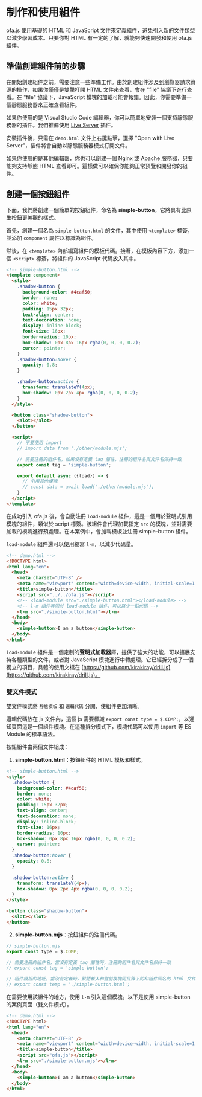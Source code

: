 # 制作和使用組件

ofa.js 使用基礎的 HTML 和 JavaScript 文件來定義組件，避免引入新的文件類型以減少學習成本。只要你對 HTML 有一定的了解，就能夠快速開發和使用 ofa.js 組件。

## 準備創建組件前的步驟

在開始創建組件之前，需要注意一些準備工作。由於創建組件涉及到瀏覽器請求資源的操作，如果你僅僅是雙擊打開 HTML 文件來查看，會在 "file" 協議下進行查看。在 "file" 協議下，JavaScript 模塊的加載可能會報錯。因此，你需要準備一個靜態服務器來正確查看組件。

如果你使用的是 Visual Studio Code 編輯器，你可以簡單地安裝一個支持靜態服務器的插件。我們推薦使用 [Live Server](https://marketplace.visualstudio.com/items?itemName=ritwickdey.LiveServer) 插件。

安裝插件後，只需在 `demo.html` 文件上右鍵點擊，選擇 "Open with Live Server"，插件將會自動以靜態服務器模式打開文件。

如果你使用的是其他編輯器，你也可以創建一個 Nginx 或 Apache 服務器，只要能夠支持靜態 HTML 查看即可。這樣做可以確保你能夠正常預覽和開發你的組件。

## 創建一個按鈕組件

下面，我們將創建一個簡單的按鈕組件，命名為 **simple-button**，它將具有比原生按鈕更美觀的樣式。

首先，創建一個名為 `simple-button.html` 的文件，其中使用 `<template>` 標簽，並添加 `component` 屬性以標識為組件。

然後，在 `<template>` 內部編寫組件的模板代碼。接著，在模板內容下方，添加一個 `<script>` 標簽，將組件的 JavaScript 代碼放入其中。

```html
<!-- simple-button.html -->
<template component>
  <style>
    .shadow-button {
      background-color: #4caf50;
      border: none;
      color: white;
      padding: 15px 32px;
      text-align: center;
      text-decoration: none;
      display: inline-block;
      font-size: 16px;
      border-radius: 10px;
      box-shadow: 0px 8px 16px rgba(0, 0, 0, 0.2);
      cursor: pointer;
    }
    .shadow-button:hover {
      opacity: 0.8;
    }

    .shadow-button:active {
      transform: translateY(4px);
      box-shadow: 0px 2px 4px rgba(0, 0, 0, 0.2);
    }
  </style>

  <button class="shadow-button">
    <slot></slot>
  </button>

  <script>
    // 不要使用 import
    // import data from './other/module.mjs';

    // 需要注冊的組件名，如果沒有定義 tag 屬性，注冊的組件名與文件名保持一致
    export const tag = 'simple-button';

    export default async ({load}) => {
      // 引用其他模塊
      // const data = await load("./other/module.mjs");
    }
  </script>
</template>
```

在成功引入 ofa.js 後，會自動注冊 `load-module` 組件，這是一個用於聲明式引用模塊的組件，類似於 script 標簽。該組件會代理加載指定 `src` 的模塊，並對需要加載的模塊進行預處理。在本案例中，會加載模板並注冊 simple-button 組件。

`load-module` 組件還可以使用縮寫 `l-m`，以減少代碼量。

```html
<!-- demo.html -->
<!DOCTYPE html>
<html lang="en">
  <head>
    <meta charset="UTF-8" />
    <meta name="viewport" content="width=device-width, initial-scale=1.0" />
    <title>simple-button</title>
    <script src="../../ofa.js"></script>
    <!-- <load-module src="./simple-button.html"></load-module> -->
    <!-- l-m 組件等同於 load-module 組件，可以寫少一點代碼 -->
    <l-m src="./simple-button.html"></l-m>
  </head>
  <body>
    <simple-button>I am a button</simple-button>
  </body>
</html>
```

`load-module` 組件是一個定制的**聲明式加載器**庫，提供了強大的功能，可以擴展支持各種類型的文件，或者對 JavaScript 模塊進行中轉處理。它已經拆分成了一個獨立的項目，具體的使用文檔在 [https://github.com/kirakiray/drill.js](https://github.com/kirakiray/drill.js)。

### 雙文件模式

雙文件模式將 `靜態模板` 和 `邏輯代碼` 分開，使組件更加清晰。

邏輯代碼放在 js 文件內，這個 js 需要標識 `export const type = $.COMP;`，以通知頁面這是一個組件模塊。在這種拆分模式下，模塊代碼可以使用 `import` 等 ES Module 的標準語法。

按鈕組件由兩個文件組成：

1. **simple-button.html**：按鈕組件的 HTML 模板和樣式。

```html
<!-- simple-button.html -->
<style>
  .shadow-button {
    background-color: #4caf50;
    border: none;
    color: white;
    padding: 15px 32px;
    text-align: center;
    text-decoration: none;
    display: inline-block;
    font-size: 16px;
    border-radius: 10px;
    box-shadow: 0px 8px 16px rgba(0, 0, 0, 0.2);
    cursor: pointer;
  }
  .shadow-button:hover {
    opacity: 0.8;
  }

  .shadow-button:active {
    transform: translateY(4px);
    box-shadow: 0px 2px 4px rgba(0, 0, 0, 0.2);
  }
</style>

<button class="shadow-button">
  <slot></slot>
</button>
```

2. **simple-button.mjs**：按鈕組件的注冊代碼。

```javascript
// simple-button.mjs
export const type = $.COMP;

// 需要注冊的組件名，當沒有定義 tag 屬性時，注冊的組件名與文件名保持一致
// export const tag = 'simple-button';

// 組件模板的地址，當沒有定義時，默認載入和當前模塊同目錄下的和組件同名的 html 文件
// export const temp = './simple-button.html';
```

在需要使用該組件的地方，使用 `l-m` 引入這個模塊。以下是使用 simple-button 的案例頁面（雙文件模式）。

```html
<!-- demo.html -->
<!DOCTYPE html>
<html lang="en">
  <head>
    <meta charset="UTF-8" />
    <meta name="viewport" content="width=device-width, initial-scale=1.0" />
    <title>simple-button</title>
    <script src="ofa.js"></script>
    <l-m src="./simple-button.mjs"></l-m> 
  </head>
  <body>
    <simple-button>I am a button</simple-button>
  </body>
</html>
```

